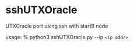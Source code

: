 # sshUTXOracle
UTXOracle port using ssh with start9 node

usage:
% python3 sshUTXOracle.py --ip `<ip addr>`
